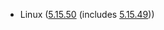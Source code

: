 - Linux ([5.15.50](https://lwn.net/Articles/899091) (includes [5.15.49](https://lwn.net/Articles/898622)))
